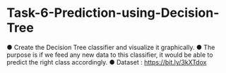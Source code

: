 # Task-6-Prediction-using-Decision-Tree
● Create the Decision Tree classifier and visualize it graphically.
● The purpose is if we feed any new data to this classifier, it would be able to
predict the right class accordingly.
● Dataset : https://bit.ly/3kXTdox
